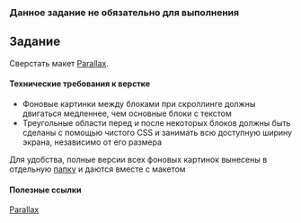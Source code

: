 ### Данное задание не обязательно для выполнения

## Задание

Сверстать макет [Parallax](https://www.figma.com/file/L1d72K9WVTqCfWSW9tk5IJ/Parallax2?node-id=0%3A1). 

#### Технические требования к верстке

- Фоновые картинки между блоками при скроллинге должны двигаться медленнее, чем основные блоки с текстом
- Треугольные области перед и после некоторых блоков должны быть сделаны с помощью чистого CSS и занимать всю доступную ширину экрана, независимо от его размера

Для удобства, полные версии всех фоновых картинок вынесены в отдельную [папку](img) и даются вместе с макетом 

#### Полезные ссылки

[Parallax](https://dan-it.gitlab.io/fe-book/programming_essentials/html_css/lesson13_animation_parallax/parallax.html)
